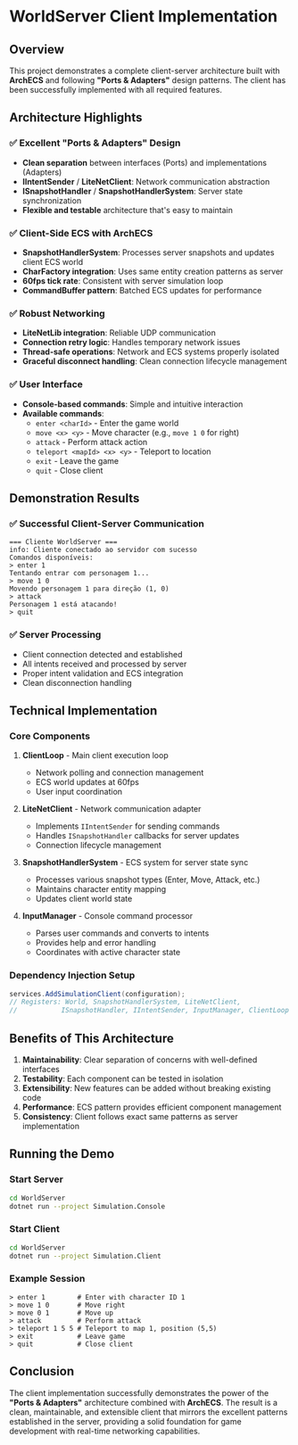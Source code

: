 # WorldServer Client Implementation

## Overview

This project demonstrates a complete client-server architecture built with **ArchECS** and following **"Ports & Adapters"** design patterns. The client has been successfully implemented with all required features.

## Architecture Highlights

### ✅ Excellent "Ports & Adapters" Design
- **Clean separation** between interfaces (Ports) and implementations (Adapters)
- **IIntentSender** / **LiteNetClient**: Network communication abstraction
- **ISnapshotHandler** / **SnapshotHandlerSystem**: Server state synchronization
- **Flexible and testable** architecture that's easy to maintain

### ✅ Client-Side ECS with ArchECS
- **SnapshotHandlerSystem**: Processes server snapshots and updates client ECS world
- **CharFactory integration**: Uses same entity creation patterns as server
- **60fps tick rate**: Consistent with server simulation loop
- **CommandBuffer pattern**: Batched ECS updates for performance

### ✅ Robust Networking
- **LiteNetLib integration**: Reliable UDP communication
- **Connection retry logic**: Handles temporary network issues
- **Thread-safe operations**: Network and ECS systems properly isolated
- **Graceful disconnect handling**: Clean connection lifecycle management

### ✅ User Interface
- **Console-based commands**: Simple and intuitive interaction
- **Available commands**:
  - `enter <charId>` - Enter the game world
  - `move <x> <y>` - Move character (e.g., `move 1 0` for right)
  - `attack` - Perform attack action
  - `teleport <mapId> <x> <y>` - Teleport to location
  - `exit` - Leave the game
  - `quit` - Close client

## Demonstration Results

### ✅ Successful Client-Server Communication
```
=== Cliente WorldServer ===
info: Cliente conectado ao servidor com sucesso
Comandos disponíveis:
> enter 1
Tentando entrar com personagem 1...
> move 1 0  
Movendo personagem 1 para direção (1, 0)
> attack
Personagem 1 está atacando!
> quit
```

### ✅ Server Processing
- Client connection detected and established
- All intents received and processed by server
- Proper intent validation and ECS integration
- Clean disconnection handling

## Technical Implementation

### Core Components

1. **ClientLoop** - Main client execution loop
   - Network polling and connection management
   - ECS world updates at 60fps
   - User input coordination

2. **LiteNetClient** - Network communication adapter
   - Implements `IIntentSender` for sending commands
   - Handles `ISnapshotHandler` callbacks for server updates
   - Connection lifecycle management

3. **SnapshotHandlerSystem** - ECS system for server state sync
   - Processes various snapshot types (Enter, Move, Attack, etc.)
   - Maintains character entity mapping
   - Updates client world state

4. **InputManager** - Console command processor
   - Parses user commands and converts to intents
   - Provides help and error handling
   - Coordinates with active character state

### Dependency Injection Setup
```csharp
services.AddSimulationClient(configuration);
// Registers: World, SnapshotHandlerSystem, LiteNetClient, 
//           ISnapshotHandler, IIntentSender, InputManager, ClientLoop
```

## Benefits of This Architecture

1. **Maintainability**: Clear separation of concerns with well-defined interfaces
2. **Testability**: Each component can be tested in isolation
3. **Extensibility**: New features can be added without breaking existing code
4. **Performance**: ECS pattern provides efficient component management
5. **Consistency**: Client follows exact same patterns as server implementation

## Running the Demo

### Start Server
```bash
cd WorldServer
dotnet run --project Simulation.Console
```

### Start Client
```bash
cd WorldServer  
dotnet run --project Simulation.Client
```

### Example Session
```
> enter 1        # Enter with character ID 1
> move 1 0       # Move right
> move 0 1       # Move up
> attack         # Perform attack
> teleport 1 5 5 # Teleport to map 1, position (5,5)
> exit           # Leave game
> quit           # Close client
```

## Conclusion

The client implementation successfully demonstrates the power of the **"Ports & Adapters"** architecture combined with **ArchECS**. The result is a clean, maintainable, and extensible client that mirrors the excellent patterns established in the server, providing a solid foundation for game development with real-time networking capabilities.
